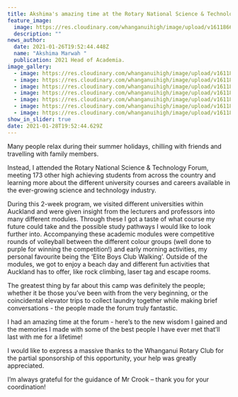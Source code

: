 ```yaml
---
title: Akshima's amazing time at the Rotary National Science & Technology Forum
feature_image:
  image: https://res.cloudinary.com/whanganuihigh/image/upload/v1611866492/News/Akshima_Marwah_1.jpg
  description: ""
news_author:
  date: 2021-01-26T19:52:44.448Z
  name: "Akshima Marwah "
  publication: 2021 Head of Academia.
image_gallery:
  - image: https://res.cloudinary.com/whanganuihigh/image/upload/v1611866351/News/Akshima_Marwah_4.jpg
  - image: https://res.cloudinary.com/whanganuihigh/image/upload/v1611866655/News/Akshima_Marwah_8.jpg
  - image: https://res.cloudinary.com/whanganuihigh/image/upload/v1611866567/News/Akshima_Marwah_5.jpg
  - image: https://res.cloudinary.com/whanganuihigh/image/upload/v1611866635/News/Akshima_Marwah_7.jpg
  - image: https://res.cloudinary.com/whanganuihigh/image/upload/v1611866613/News/Akshima_Marwah_6.jpg
  - image: https://res.cloudinary.com/whanganuihigh/image/upload/v1611866521/News/Akshima_Marwah_2.jpg
  - image: https://res.cloudinary.com/whanganuihigh/image/upload/v1611866542/News/Akshima_Marwah_3.jpg
show_in_slider: true
date: 2021-01-28T19:52:44.629Z
---
```

Many people relax during their summer holidays, chilling with friends and travelling with family members. 

Instead, I attended the Rotary National Science & Technology Forum, meeting 173 other high achieving students from across the country and learning more about the different university courses and careers available in the ever-growing science and technology industry. 

During this 2-week program, we visited different universities within Auckland and were given insight from the lecturers and professors into many different modules. Through these I got a taste of what course my future could take and the possible study pathways I would like to look further into. Accompanying these academic modules were competitive rounds of volleyball between the different colour groups (well done to purple for winning the competition!) and early morning activities, my personal favourite being the ‘Elite Boys Club Walking’. Outside of the modules, we got to enjoy a beach day and different fun activities that Auckland has to offer, like rock climbing, laser tag and escape rooms. 

The greatest thing by far about this camp was definitely the people; whether it be those you’ve been with from the very beginning, or the coincidental elevator trips to collect laundry together while making brief conversations - the people made the forum truly fantastic. 

I had an amazing time at the forum - here’s to the new wisdom I gained and the memories I made with some of the best people I have ever met that’ll last with me for a lifetime! 

I would like to express a massive thanks to the Whanganui Rotary Club for the partial sponsorship of this opportunity, your help was greatly appreciated. 

I’m always grateful for the guidance of Mr Crook – thank you for your coordination!